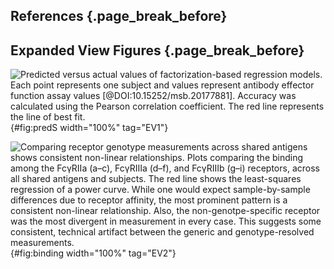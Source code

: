 ## References {.page_break_before}

<!-- Explicitly insert bibliography here -->

<div id="refs"></div>



## Expanded View Figures {.page_break_before}

![**Predicted versus actual values of factorization-based regression models.** Each point represents one subject and values represent antibody effector function assay values [@DOI:10.15252/msb.20177881]. Accuracy was calculated using the Pearson correlation coefficient. The red line represents the line of best fit.](figureEV1.svg "Figure EV1"){#fig:predS width="100%" tag="EV1"}

![**Comparing receptor genotype measurements across shared antigens shows consistent non-linear relationships.** Plots comparing the binding among the FcγRIIa (a–c), FcγRIIIa (d–f), and FcγRIIIb (g–i) receptors, across all shared antigens and subjects. The red line shows the least-squares regression of a power curve. While one would expect sample-by-sample differences due to receptor affinity, the most prominent pattern is a consistent non-linear relationship. Also, the non-genotpe-specific receptor was the most divergent in measurement in every case. This suggests some consistent, technical artifact between the generic and genotype-resolved measurements.](figureEV2.svg "Figure EV2"){#fig:binding width="100%" tag="EV2"}



